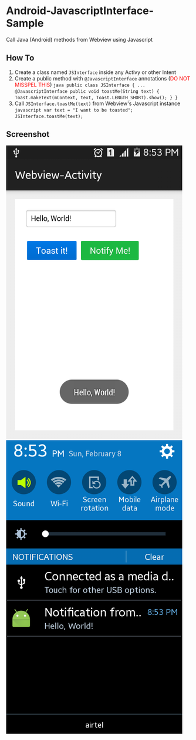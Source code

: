 # Android-JavascriptInterface-Sample

Call Java (Android) methods from Webview using Javascript

## How To

1. Create a class named `JSInterface` inside any Activy or other Intent
2. Create a public method with `@JavascriptInterface` annotations (<span style="color: red">DO NOT MISSPEL THIS</span>)
        ```java
            public class JSInterface {
            ...
            @JavascriptInterface
            public void toastMe(String text) {
                Toast.makeText(mContext, text, Toast.LENGTH_SHORT).show();
            }
        }
        ```
3. Call `JSInterface.toastMe(text)` from Webview's Javascript instance
        ```javascript
        var text = "I want to be toasted";
        JSInterface.toastMe(text);
        ```

## Screenshot

![Toast](screen/toast.png)
![Notification](screen/notification.png)
